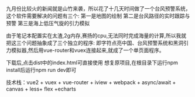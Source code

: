 	
  九月份比较火的新闻就是山竹来袭，所以花了十几天时间做了一个台风预警系统，这个软件需要解决的问题有三个:
	第一是地图的绘制
	第二是台风路径的实时跟踪与预警
	第三是海上低压气旋的引力模拟
 
  由于笔记本配置实在太渣,2g内存,赛扬的cpu,无法同时完成海量的计算,所以我就把这三个问题抽象成了三个独立的程序:
  即字符点亮中国、台风预警系统和黑洞引力模拟器,然后用vue-router和vuex连接起来,就成了一个单页面程序。

  下载后,点击dist中的index.html可直接使用
	想复原项目,在根目录下运行npm install后运行npm run dev即可
  
  技术栈：vue2 + vuex + vue-router + iview + webpack + async/await + canvas + less+ flex +echarts
